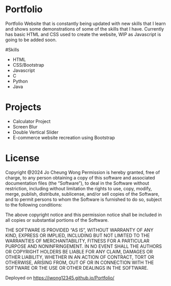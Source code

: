 # Portfolio
Portfolio Website that is constantly being updated with new skills that I learn and shows some demonstrations of some of the skills that I have. Currently has basic HTML and CSS used to create the website, WIP as Javascript is going to be added soon. 

#Skills
- HTML
- CSS/Bootstrap
- Javascript
- C
- Python
- Java

# Projects
- Calculator Project
- Screen Blur
- Double Vertical Slider
- E-commerce website recreation using Bootstrap
  
# License
Copyright @2024 Jo Cheung Wong
Permission is hereby granted, free of charge, to any person obtaining a copy of this software and associated documentation files (the “Software”), to deal in the Software without restriction, including without limitation the rights to use, copy, modify, merge, publish, distribute, sublicense, and/or sell copies of the Software, and to permit persons to whom the Software is furnished to do so, subject to the following conditions:

The above copyright notice and this permission notice shall be included in all copies or substantial portions of the Software.

THE SOFTWARE IS PROVIDED “AS IS”, WITHOUT WARRANTY OF ANY KIND, EXPRESS OR IMPLIED, INCLUDING BUT NOT LIMITED TO THE WARRANTIES OF MERCHANTABILITY, FITNESS FOR A PARTICULAR PURPOSE AND NONINFRINGEMENT. IN NO EVENT SHALL THE AUTHORS OR COPYRIGHT HOLDERS BE LIABLE FOR ANY CLAIM, DAMAGES OR OTHER LIABILITY, WHETHER IN AN ACTION OF CONTRACT, TORT OR OTHERWISE, ARISING FROM, OUT OF OR IN CONNECTION WITH THE SOFTWARE OR THE USE OR OTHER DEALINGS IN THE SOFTWARE.

Deployed on https://jwong12345.github.io/Portfolio/
